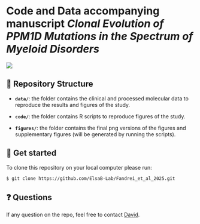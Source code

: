 # Code and Data accompanying manuscript _Clonal Evolution of PPM1D Mutations in the Spectrum of Myeloid Disorders_ 

![](./figures/main/figure_2/fig_2e.png)

## :open_file_folder: Repository Structure

- **`data/`**: the folder contains the clinical and processed molecular data to reproduce the results and figures of the study.

- **`code/`**: the folder contains R scripts to reproduce figures of the study.

- **`figures/`**: the folder contains the final png versions of the figures and supplementary figures (will be generated by running the scripts).

## :rocket: Get started

To clone this repository on your local computer please run:

```shell
$ git clone https://github.com/ElsaB-Lab/Fandrei_et_al_2025.git
```
## :question: Questions

If any question on the repo, feel free to contact [David](https://github.com/davidfdr99).
